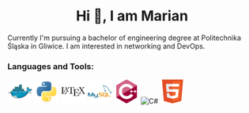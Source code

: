 <h1 align="center">Hi 👋, I am Marian</h1>
Currently I'm pursuing a bachelor of engineering degree at Politechnika Śląska in Gliwice.
I am interested in networking and DevOps.

<h3 align="left"> Languages and Tools: </h3>
<p align="left"> 
  <img src="https://raw.githubusercontent.com/devicons/devicon/master/icons/docker/docker-original.svg" alt="Docker" width="50" height="50"/>
  <img src="https://raw.githubusercontent.com/devicons/devicon/master/icons/python/python-original.svg" alt="Python" width="50" height="50"/>
  <img src="https://raw.githubusercontent.com/devicons/devicon/master/icons/latex/latex-original.svg" alt="LaTeX" width="50" height="50"/>
  <img src="https://raw.githubusercontent.com/devicons/devicon/master/icons/mysql/mysql-original-wordmark.svg" alt="MySql" width="50" height="50"/>
<img src="https://raw.githubusercontent.com/devicons/devicon/master/icons/cplusplus/cplusplus-original.svg" alt="C++" width="50" height="50"/>
  <img src="https://raw.githubusercontent.com/devicons/devicon/master/icons/csharp/csharp-wordmark.svg" alt="C#" width="50" height="50"/>
  <img src="https://raw.githubusercontent.com/devicons/devicon/master/icons/html5/html5-original.svg" alt="html" width="50" height="50"/>
